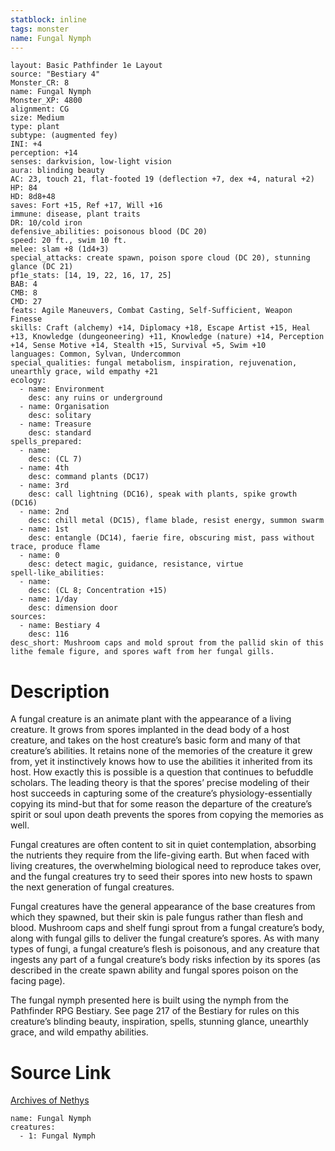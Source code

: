 ```yaml
---
statblock: inline
tags: monster
name: Fungal Nymph
---
```

```statblock
layout: Basic Pathfinder 1e Layout
source: "Bestiary 4"
Monster_CR: 8
name: Fungal Nymph
Monster_XP: 4800
alignment: CG
size: Medium
type: plant
subtype: (augmented fey)
INI: +4
perception: +14
senses: darkvision, low-light vision
aura: blinding beauty
AC: 23, touch 21, flat-footed 19 (deflection +7, dex +4, natural +2)
HP: 84
HD: 8d8+48
saves: Fort +15, Ref +17, Will +16
immune: disease, plant traits
DR: 10/cold iron
defensive_abilities: poisonous blood (DC 20)
speed: 20 ft., swim 10 ft.
melee: slam +8 (1d4+3)
special_attacks: create spawn, poison spore cloud (DC 20), stunning glance (DC 21)
pf1e_stats: [14, 19, 22, 16, 17, 25]
BAB: 4
CMB: 8
CMD: 27
feats: Agile Maneuvers, Combat Casting, Self-Sufficient, Weapon Finesse
skills: Craft (alchemy) +14, Diplomacy +18, Escape Artist +15, Heal +13, Knowledge (dungeoneering) +11, Knowledge (nature) +14, Perception +14, Sense Motive +14, Stealth +15, Survival +5, Swim +10
languages: Common, Sylvan, Undercommon
special_qualities: fungal metabolism, inspiration, rejuvenation, unearthly grace, wild empathy +21
ecology:
  - name: Environment
    desc: any ruins or underground
  - name: Organisation
    desc: solitary
  - name: Treasure
    desc: standard
spells_prepared:
  - name:
    desc: (CL 7)
  - name: 4th
    desc: command plants (DC17)
  - name: 3rd
    desc: call lightning (DC16), speak with plants, spike growth (DC16)
  - name: 2nd
    desc: chill metal (DC15), flame blade, resist energy, summon swarm
  - name: 1st
    desc: entangle (DC14), faerie fire, obscuring mist, pass without trace, produce flame
  - name: 0
    desc: detect magic, guidance, resistance, virtue
spell-like_abilities:
  - name:
    desc: (CL 8; Concentration +15)
  - name: 1/day
    desc: dimension door
sources:
  - name: Bestiary 4
    desc: 116
desc_short: Mushroom caps and mold sprout from the pallid skin of this lithe female figure, and spores waft from her fungal gills.
```
# Description
A fungal creature is an animate plant with the appearance of a living creature. It grows from spores implanted in the dead body of a host creature, and takes on the host creature’s basic form and many of that creature’s abilities. It retains none of the memories of the creature it grew from, yet it instinctively knows how to use the abilities it inherited from its host. How exactly this is possible is a question that continues to befuddle scholars. The leading theory is that the spores’ precise modeling of their host succeeds in capturing some of the creature’s physiology-essentially copying its mind-but that for some reason the departure of the creature’s spirit or soul upon death prevents the spores from copying the memories as well.

Fungal creatures are often content to sit in quiet contemplation, absorbing the nutrients they require from the life-giving earth. But when faced with living creatures, the overwhelming biological need to reproduce takes over, and the fungal creatures try to seed their spores into new hosts to spawn the next generation of fungal creatures.

Fungal creatures have the general appearance of the base creatures from which they spawned, but their skin is pale fungus rather than flesh and blood. Mushroom caps and shelf fungi sprout from a fungal creature’s body, along with fungal gills to deliver the fungal creature’s spores. As with many types of fungi, a fungal creature’s flesh is poisonous, and any creature that ingests any part of a fungal creature’s body risks infection by its spores (as described in the create spawn ability and fungal spores poison on the facing page).

The fungal nymph presented here is built using the nymph from the Pathfinder RPG Bestiary. See page 217 of the Bestiary for rules on this creature’s blinding beauty, inspiration, spells, stunning glance, unearthly grace, and wild empathy abilities.
# Source Link
[Archives of Nethys](https://aonprd.com/MonsterDisplay.aspx?ItemName=Fungal%20Nymph)
```encounter-table
name: Fungal Nymph
creatures:
  - 1: Fungal Nymph
```
